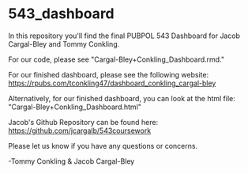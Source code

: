 # 543_dashboard

In this repository you'll find the final PUBPOL 543 Dashboard for Jacob Cargal-Bley and Tommy Conkling.

For our code, please see "Cargal-Bley+Conkling_Dashboard.rmd."

For our finished dashboard, please see the following website: https://rpubs.com/tconkling47/dashboard_conkling_cargal-bley

Alternatively, for our finished dashboard, you can look at the html file: "Cargal-Bley+Conkling_Dashboard.html"

Jacob's Github Repository can be found here: https://github.com/jcargalb/543coursework

Please let us know if you have any questions or concerns.

-Tommy Conkling & Jacob Cargal-Bley

